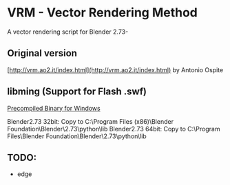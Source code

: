 # VRM - Vector Rendering Method
A vector rendering script for Blender 2.73-

## Original version
[http://vrm.ao2.it/index.html](http://vrm.ao2.it/index.html) by Antonio Ospite

## libming (Support for Flash .swf)
[Precompiled Binary for Windows](https://github.com/devil-tamachan/libming/releases)

Blender2.73 32bit: Copy to C:\Program Files (x86)\Blender Foundation\Blender\2.73\python\lib
Blender2.73 64bit: Copy to C:\Program Files\Blender Foundation\Blender\2.73\python\lib

## TODO:
 - edge